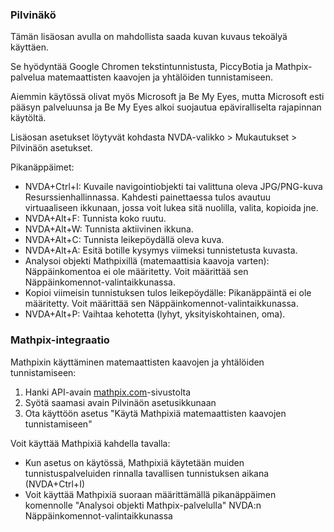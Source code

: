 ### Pilvinäkö

Tämän lisäosan avulla on mahdollista saada kuvan kuvaus tekoälyä käyttäen.

Se hyödyntää Google Chromen tekstintunnistusta, PiccyBotia ja Mathpix-palvelua matemaattisten kaavojen ja yhtälöiden tunnistamiseen.

Aiemmin käytössä olivat myös Microsoft ja Be My Eyes, mutta Microsoft esti pääsyn palveluunsa ja Be My Eyes alkoi suojautua epäviralliselta rajapinnan käytöltä.

Lisäosan asetukset löytyvät kohdasta NVDA-valikko > Mukautukset > Pilvinäön asetukset.

Pikanäppäimet:

* NVDA+Ctrl+I: Kuvaile navigointiobjekti tai valittuna oleva JPG/PNG-kuva Resurssienhallinnassa. Kahdesti painettaessa tulos avautuu virtuaaliseen ikkunaan, jossa voit lukea sitä nuolilla, valita, kopioida jne.
* NVDA+Alt+F: Tunnista koko ruutu.
* NVDA+Alt+W: Tunnista aktiivinen ikkuna.
* NVDA+Alt+C: Tunnista leikepöydällä oleva kuva.
* NVDA+Alt+A: Esitä botille kysymys viimeksi tunnistetusta kuvasta.
* Analysoi objekti Mathpixillä (matemaattisia kaavoja varten): Näppäinkomentoa ei ole määritetty. Voit määrittää sen Näppäinkomennot-valintaikkunassa.
* Kopioi viimeisin tunnistuksen tulos leikepöydälle: Pikanäppäintä ei ole määritetty. Voit määrittää sen Näppäinkomennot-valintaikkunassa.
* NVDA+Alt+P: Vaihtaa kehotetta (lyhyt, yksityiskohtainen, oma).

### Mathpix-integraatio

Mathpixin käyttäminen matemaattisten kaavojen ja yhtälöiden tunnistamiseen:

1. Hanki API-avain [mathpix.com](https://mathpix.com)-sivustolta
2. Syötä saamasi avain Pilvinäön asetusikkunaan
3. Ota käyttöön asetus "Käytä Mathpixiä matemaattisten kaavojen tunnistamiseen"

Voit käyttää Mathpixiä kahdella tavalla:
* Kun asetus on käytössä, Mathpixiä käytetään muiden tunnistuspalveluiden rinnalla tavallisen tunnistuksen aikana (NVDA+Ctrl+I)
* Voit käyttää Mathpixiä suoraan määrittämällä pikanäppäimen komennolle "Analysoi objekti Mathpix-palvelulla" NVDA:n Näppäinkomennot-valintaikkunassa

